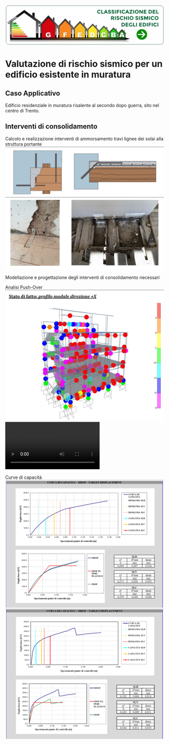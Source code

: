 ![](images/classificazioneRS.jpg)
# Valutazione di rischio sismico per un edificio esistente in muratura
    
## Caso Applicativo
Edificio residenziale in muratura risalente al secondo dopo guerra, sito nel centro di Trento.


## Interventi di consolidamento
Calcolo e realizzazione interventi di ammorsamento travi lignee dei solai alla struttura portante
![](images/eng_j1_masonry5.png)
![](images/eng_j1_masonry6.png)

Modellazione e progettazione degli interventi di consolidamento necessari 

Analisi Push-Over
![](images/eng_j1_masonry0.png)
![](images/1105-pushover_ridotta_post.avi)

Curve di capacità
![](images/eng_j1_masonry1.png)
![](images/eng_j1_masonry2.png)